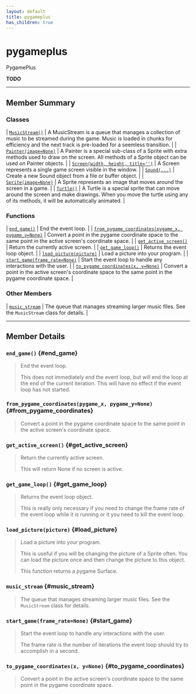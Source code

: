```yaml
---
layout: default
title: pygameplus
has_children: true
---
```

# pygameplus

PygamePlus

**TODO**

---

## Member Summary

### Classes

| <a href="../pygameplus.MusicStream">`MusicStream()`</a> | A MusicStream is a queue that manages a collection of music to be streamed during the game.  Music is loaded in chunks for efficiency and the next track is pre-loaded for a seemless transition. |
| <a href="../pygameplus.Painter">`Painter(image=None)`</a> | A Painter is a special sub-class of a Sprite with extra methods used to  draw on the screen.  All methods of a Sprite object can be used on Painter objects. |
| <a href="../pygameplus.Screen">`Screen(width, height, title='')`</a> | A Screen represents a single game screen visible in the window. |
| <a href="../pygameplus.Sound">`Sound(...)`</a> | Create a new Sound object from a file or buffer object. |
| <a href="../pygameplus.Sprite">`Sprite(image=None)`</a> | A Sprite represents an image that moves around the screen in a game. |
| <a href="../pygameplus.Turtle">`Turtle()`</a> | A Turtle is a special sprite that can move around the screen and make  drawings.  When you move the turtle using any of its methods, it will be automatically animated. |

### Functions

| <a href="#end_game">`end_game()`</a> | End the event loop. |
| <a href="#from_pygame_coordinates">`from_pygame_coordinates(pygame_x, pygame_y=None)`</a> | Convert a point in the pygame coordinate space to the same point in  the active screen's coordinate space. |
| <a href="#get_active_screen">`get_active_screen()`</a> | Return the currently active screen. |
| <a href="#get_game_loop">`get_game_loop()`</a> | Returns the event loop object. |
| <a href="#load_picture">`load_picture(picture)`</a> | Load a picture into your program. |
| <a href="#start_game">`start_game(frame_rate=None)`</a> | Start the event loop to handle any interactions with the user. |
| <a href="#to_pygame_coordinates">`to_pygame_coordinates(x, y=None)`</a> | Convert a point in the active screen's coordinate space to the same point  in the pygame coordinate space. |

### Other Members

| <a href="#music_stream">`music_stream`</a> | The queue that manages streaming larger music files.  See the `MusicStream` class for details. |

---

## Member Details

### `end_game()` {#end_game}

> End the event loop.
> 
> This does not immediately end the event loop, but will end the loop at the  end of the current iteration.      This will have no effect if the event loop has not started.

### `from_pygame_coordinates(pygame_x, pygame_y=None)` {#from_pygame_coordinates}

> Convert a point in the pygame coordinate space to the same point in  the active screen's coordinate space.

### `get_active_screen()` {#get_active_screen}

> Return the currently active screen.
> 
> This will return None if no screen is active.

### `get_game_loop()` {#get_game_loop}

> Returns the event loop object.
> 
> This is really only necessary if you need to change the frame rate of the event loop while it is running or it you need to kill the event loop.

### `load_picture(picture)` {#load_picture}

> Load a picture into your program.
> 
> This is useful if you will be changing the picture of a Sprite often. You can load the picture once and then change the picture to this object.
> 
> This function returns a pygame Surface.

### `music_stream` {#music_stream}

> The queue that manages streaming larger music files.  See the `MusicStream` class for details.

### `start_game(frame_rate=None)` {#start_game}

> Start the event loop to handle any interactions with the user.
> 
> The frame rate is the number of iterations the event loop should try to accomplish in a second.

### `to_pygame_coordinates(x, y=None)` {#to_pygame_coordinates}

> Convert a point in the active screen's coordinate space to the same point  in the pygame coordinate space.

